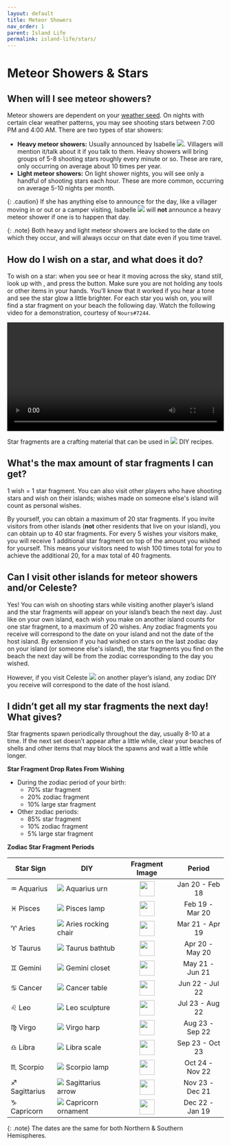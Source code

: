 ```yaml
---
layout: default
title: Meteor Showers
nav_order: 1
parent: Island Life
permalink: island-life/stars/
---
```

# Meteor Showers & Stars
## When will I see meteor showers?
Meteor showers are dependent on your [weather seed](#what-determines-the-weather-on-my-island). On nights with certain clear weather patterns, you may see shooting stars between 7:00 PM and 4:00 AM. There are two types of star showers:
- **Heavy meteor showers:** Usually announced by Isabelle <span><img src="https://cdn.acnhapi.com/latest/NpcIcon/sza.png" id="inv-icon"></span>. Villagers will mention it/talk about it if you talk to them. Heavy showers will bring groups of 5-8 shooting stars roughly every minute or so. These are rare, only occurring on average about 10 times per year. 
- **Light meteor showers:** On light shower nights, you will see only a handful of shooting stars each hour. These are more common, occurring on average 5-10 nights per month.

{: .caution}
If she has anything else to announce for the day, like a villager moving in or out or a camper visiting, Isabelle <span><img src="https://cdn.acnhapi.com/latest/NpcIcon/sza.png" id="inv-icon"></span> will **not** announce a heavy meteor shower if one is to happen that day.

{: .note}
Both heavy and light meteor showers are locked to the date on which they occur, and will always occur on that date even if you time travel. 

## How do I wish on a star, and what does it do?
To wish on a star: when you see or hear it moving across the sky, stand still, look up with <span class="icon-R-S"></span>, and press the <span class="icon-A"></span> button. Make sure you are not holding any tools or other items in your hands. You’ll know that it worked if you hear a tone and see the star glow a little brighter. For each star you wish on, you will find a star fragment on your beach the following day. Watch the following video for a demonstration, courtesy of `Nours#7244`.

<video width="100%" controls="controls">
  <source src="https://chibisnorlax.github.io/acnhfaq/assets/wishingstar.mp4#t=0.001" type="video/mp4">
</video>

Star fragments are a crafting material that can be used in <span><img src="https://cdn.acnhapi.com/latest/MenuIcon/PaperRecipe.png" id="inv-icon"></span> DIY recipes.

## What's the max amount of star fragments I can get?
1 wish = 1 star fragment. You can also visit other players who have shooting stars and wish on their islands; wishes made on someone else's island will count as personal wishes.

By yourself, you can obtain a maximum of 20 star fragments. If you invite visitors from other islands (**not** other residents that live on your island), you can obtain up to 40 star fragments. For every 5 wishes your visitors make, you will receive 1 additional star fragment on top of the amount you wished for yourself. This means your visitors need to wish 100 times total for you to achieve the additional 20, for a max total of 40 fragments.

## Can I visit other islands for meteor showers and/or Celeste?
Yes! You can wish on shooting stars while visiting another player’s island and the star fragments will appear on your island’s beach the next day. Just like on your own island, each wish you make on another island counts for one star fragment, to a maximum of 20 wishes. Any zodiac fragments you receive will correspond to the date on your island and not the date of the host island. By extension if you had wished on stars on the last zodiac day on your island (or someone else's island), the star fragments you find on the beach the next day will be from the zodiac corresponding to the day you wished.

However, if you visit Celeste <span><img src="https://cdn.acnhapi.com/latest/NpcIcon/ows.png" id="inv-icon"></span> on another player’s island, any zodiac DIY you receive will correspond to the date of the host island.  

## I didn’t get all my star fragments the next day! What gives?
Star fragments spawn periodically throughout the day, usually 8-10 at a time. If the next set doesn’t appear after a little while, clear your beaches of shells and other items that may block the spawns and wait a little while longer. 

**Star Fragment Drop Rates From Wishing**
- During the zodiac period of your birth:
  - 70% star fragment
  - 20% zodiac fragment
  - 10% large star fragment
- Other zodiac periods:
  - 85% star fragment
  - 10% zodiac fragment
  - 5% large star fragment

**Zodiac Star Fragment Periods**

| Star Sign     | DIY                                                                                                                          |                                       Fragment Image                                       |     Period      |
|---------------|------------------------------------------------------------------------------------------------------------------------------|:------------------------------------------------------------------------------------------:|:---------------:|
| ♒ Aquarius    | <span><img src="https://cdn.acnhapi.com/latest/FtrIcon/FtrZodiacAquarius.png" id="inv-icon"></span> Aquarius urn          |  <img src="https://cdn.acnhapi.com/latest/FtrIcon/StarpieceAquarius.png" width="35"/>   | Jan 20 - Feb 18 |
| ♓ Pisces      | <span><img src="https://cdn.acnhapi.com/latest/FtrIcon/FtrZodiacPisces.png" id="inv-icon"></span> Pisces lamp             |   <img src="https://cdn.acnhapi.com/latest/FtrIcon/StarpiecePisces.png" width="35"/>    | Feb 19 - Mar 20 |
| ♈ Aries       | <span><img src="https://cdn.acnhapi.com/latest/FtrIcon/FtrZodiacAries.png" id="inv-icon"></span> Aries rocking chair      |    <img src="https://cdn.acnhapi.com/latest/FtrIcon/StarpieceAries.png" width="35"/>    | Mar 21 - Apr 19 |
| ♉ Taurus      | <span><img src="https://cdn.acnhapi.com/latest/FtrIcon/FtrZodiacTaurus.png" id="inv-icon"></span> Taurus bathtub          |   <img src="https://cdn.acnhapi.com/latest/FtrIcon/StarpieceTaurus.png" width="35"/>    | Apr 20 - May 20 |
| ♊ Gemini      | <span><img src="https://cdn.acnhapi.com/latest/FtrIcon/FtrZodiacGemini.png" id="inv-icon"></span> Gemini closet           |   <img src="https://cdn.acnhapi.com/latest/FtrIcon/StarpieceGemini.png" width="35"/>    | May 21 - Jun 21 |
| ♋ Cancer      | <span><img src="https://cdn.acnhapi.com/latest/FtrIcon/FtrZodiacCancer.png" id="inv-icon"></span> Cancer table            |   <img src="https://cdn.acnhapi.com/latest/FtrIcon/StarpieceCancer.png" width="35"/>    | Jun 22 - Jul 22 |
| ♌ Leo         | <span><img src="https://cdn.acnhapi.com/latest/FtrIcon/FtrZodiacLeo.png" id="inv-icon"></span> Leo sculpture              |     <img src="https://cdn.acnhapi.com/latest/FtrIcon/StarpieceLeo.png" width="35"/>     | Jul 23 - Aug 22 |
| ♍ Virgo       | <span><img src="https://cdn.acnhapi.com/latest/FtrIcon/FtrZodiacVirgo.png" id="inv-icon"></span> Virgo harp               |    <img src="https://cdn.acnhapi.com/latest/FtrIcon/StarpieceVirgo.png" width="35"/>    | Aug 23 - Sep 22 |
| ♎ Libra       | <span><img src="https://cdn.acnhapi.com/latest/FtrIcon/FtrZodiacLibra.png" id="inv-icon"></span> Libra scale              |    <img src="https://cdn.acnhapi.com/latest/FtrIcon/StarpieceLibra.png" width="35"/>    | Sep 23 - Oct 23 |
| ♏ Scorpio     | <span><img src="https://cdn.acnhapi.com/latest/FtrIcon/FtrZodiacScorpio.png" id="inv-icon"></span> Scorpio lamp           |   <img src="https://cdn.acnhapi.com/latest/FtrIcon/StarpieceScorpio.png" width="35"/>   | Oct 24 - Nov 22 |
| ♐ Sagittarius | <span><img src="https://cdn.acnhapi.com/latest/FtrIcon/FtrZodiacSagittarius.png" id="inv-icon"></span> Sagittarius arrow  | <img src="https://cdn.acnhapi.com/latest/FtrIcon/StarpieceSagittarius.png" width="35"/> | Nov 23 - Dec 21 |
| ♑ Capricorn   | <span><img src="https://cdn.acnhapi.com/latest/FtrIcon/FtrZodiacCapricornus.png" id="inv-icon"></span> Capricorn ornament | <img src="https://cdn.acnhapi.com/latest/FtrIcon/StarpieceCapricornus.png" width="35"/> | Dec 22 - Jan 19 |

{: .note}
The dates are the same for both Northern & Southern Hemispheres.
